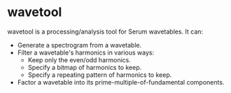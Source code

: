 # wavetool

wavetool is a processing/analysis tool for Serum wavetables. It can:

- Generate a spectrogram from a wavetable.
- Filter a wavetable's harmonics in various ways:
    - Keep only the even/odd harmonics.
    - Specify a bitmap of harmonics to keep.
    - Specify a repeating pattern of harmonics to keep.
- Factor a wavetable into its prime-multiple-of-fundamental components.

